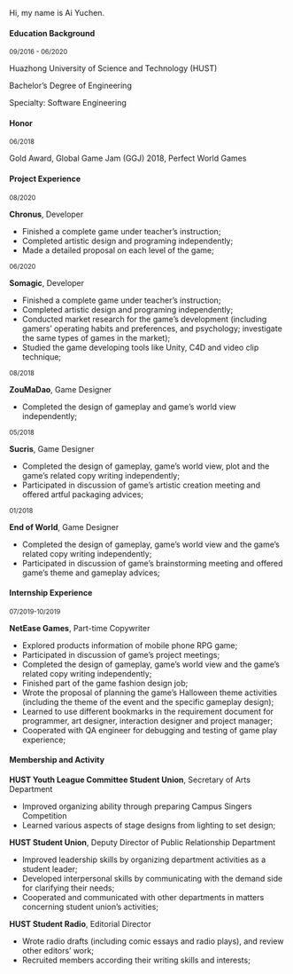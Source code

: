 Hi, my name is Ai Yuchen. 

#### Education Background 

<small>09/2016 - 06/2020 </small>

Huazhong University of Science and Technology (HUST)                

Bachelor’s Degree of Engineering 

Specialty: Software Engineering

#### Honor
<small>06/2018 </small>

Gold Award, Global Game Jam (GGJ) 2018, Perfect World Games                 

#### Project Experience  
<small>08/2020</small>

**Chronus**, Developer

- Finished a complete game under teacher’s instruction; 
- Completed artistic design and programing independently; 
- Made a detailed proposal on each level of the game; 

<small> 06/2020</small>

**Somagic**, Developer

- Finished a complete game under teacher’s instruction; 
- Completed artistic design and programing independently; 
- Conducted market research for the game’s development (including gamers’ operating habits and preferences, and psychology; investigate the same types of games in the market);
- Studied the game developing tools like Unity, C4D and video clip technique; 

<small> 08/2018</small>

**ZouMaDao**, Game Designer

- Completed the design of gameplay and game’s world view independently; 

<small>05/2018</small>

**Sucris**, Game Designer 

- Completed the design of gameplay, game’s world view, plot and the game’s related copy writing independently; 
- Participated in discussion of game’s artistic creation meeting and offered artful packaging advices; 

<small> 01/2018</small>

**End of World**, Game Designer 

- Completed the design of gameplay, game’s world view and the game’s related copy writing independently; 
- Participated in discussion of game’s brainstorming meeting and offered game’s theme and gameplay advices; 

#### Internship Experience  

<small> 07/2019-10/2019</small>

**NetEase Games**, Part-time Copywriter                                     

- Explored products information of mobile phone RPG game;  
- Participated in discussion of game’s project meetings; 
- Completed the design of gameplay, game’s world view and the game’s related copy writing independently; 
- Finished part of the game fashion design job; 
- Wrote the proposal of planning the game’s Halloween theme activities (including the theme of the event and the specific gameplay design); 
- Learned to use different bookmarks in the requirement document for programmer, art designer, interaction designer and project manager; 
- Cooperated with QA engineer for debugging and testing of game play experience; 

#### Membership and Activity   

**HUST Youth League Committee Student Union**, Secretary of Arts Department 

- Improved organizing ability through preparing Campus Singers Competition 
- Learned various aspects of stage designs from lighting to set design; 

**HUST Student Union**, Deputy Director of Public Relationship Department 

- Improved leadership skills by organizing department activities as a student leader; 
- Developed interpersonal skills by communicating with the demand side for clarifying their needs; 
- Cooperated and communicated with other departments in matters concerning student union’s activities; 

**HUST Student Radio**, Editorial Director 

- Wrote radio drafts (including comic essays and radio plays), and review other editors’ work;
- Recruited members according their writing skills and interests; 

